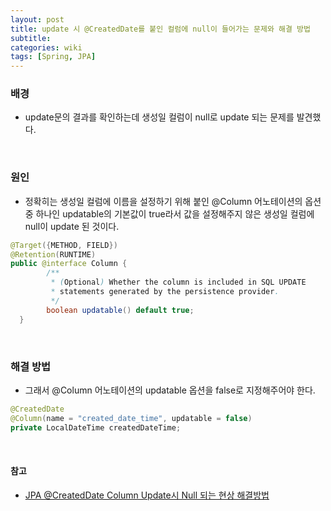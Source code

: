 ```yaml
---
layout: post
title: update 시 @CreatedDate를 붙인 컬럼에 null이 들어가는 문제와 해결 방법
subtitle: 
categories: wiki
tags: [Spring, JPA]
---
```

### 배경
- update문의 결과를 확인하는데 생성일 컬럼이 null로 update 되는 문제를 발견했다.   
<br/>   
   

### 원인
- 정확히는 생성일 컬럼에 이름을 설정하기 위해 붙인 @Column 어노테이션의 옵션 중 하나인 updatable의 기본값이 true라서 값을 설정해주지 않은 생성일 컬럼에 null이 update 된 것이다.

```java
@Target({METHOD, FIELD}) 
@Retention(RUNTIME)
public @interface Column {
	    /**
	     * (Optional) Whether the column is included in SQL UPDATE 
	     * statements generated by the persistence provider.
	     */
	    boolean updatable() default true;
  }
 ```
<br/>


### 해결 방법
- 그래서 @Column 어노테이션의 updatable 옵션을 false로 지정해주어야 한다.

```java
@CreatedDate
@Column(name = "created_date_time", updatable = false)
private LocalDateTime createdDateTime;
```
<br/>


#### 참고
- [JPA @CreatedDate Column Update시 Null 되는 현상 해결방법](https://wakestand.tistory.com/935)